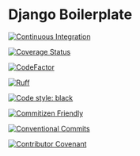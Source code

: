 # Django Boilerplate

[![Continuous Integration](https://github.com/MenSeb/django-boilerplate/actions/workflows/ci.yaml/badge.svg)](https://github.com/MenSeb/django-boilerplate/blob/master/.github/workflows/ci.yaml)

[![Coverage Status](https://coveralls.io/repos/github/MenSeb/django-boilerplate/badge.svg?branch=master)](https://coveralls.io/github/MenSeb/django-boilerplate?branch=master)

[![CodeFactor](https://www.codefactor.io/repository/github/menseb/django-boilerplate/badge)](https://www.codefactor.io/repository/github/menseb/django-boilerplate)

[![Ruff](https://img.shields.io/endpoint?url=https://raw.githubusercontent.com/astral-sh/ruff/main/assets/badge/v2.json)](https://github.com/astral-sh/ruff)

[![Code style: black](https://img.shields.io/badge/code%20style-black-222.svg)](https://github.com/psf/black)

[![Commitizen Friendly](https://img.shields.io/badge/commitizen-friendly-brightgreen.svg)](http://commitizen.github.io/cz-cli/)

[![Conventional Commits](https://img.shields.io/badge/Conventional%20Commits-1.0.0-%23FE5196?logo=conventionalcommits&logoColor=white)](https://conventionalcommits.org)

[![Contributor Covenant](https://img.shields.io/badge/Contributor%20Covenant-2.1-4baaaa.svg)](https://www.contributor-covenant.org/)
